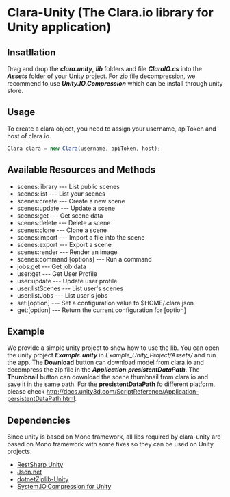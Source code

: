 # Clara-Unity (The Clara.io library for Unity application)
 
## Insatllation
 Drag and drop the **_clara.unity_**, **_lib_** folders and file **_ClaraIO.cs_** into the **_Assets_** folder of your Unity project.
 For zip file decompression, we recommend to use **_Unity.IO.Compression_** which can be install through unity store.
 
 
## Usage
 To create a clara object, you need to assign your username, apiToken and host of clara.io.
 ```Javascript
 Clara clara = new Clara(username, apiToken, host);
```
 
## Available Resources and Methods
* scenes:library --- List public scenes
* scenes:list --- List your scenes
* scenes:create --- Create a new scene
* scenes:update --- Update a scene
* scenes:get --- Get scene data
* scenes:delete --- Delete a scene
* scenes:clone --- Clone a scene
* scenes:import --- Import a file into the scene
* scenes:export --- Export a scene
* scenes:render --- Render an image
* scenes:command [options] --- Run a command
* jobs:get --- Get job data
* user:get --- Get User Profile
* user:update --- Update user profile
* user:listScenes --- List user's scenes
* user:listJobs --- List user's jobs
* set:[option] --- Set a configuration value to $HOME/.clara.json
* get:[option] --- Return the current configuration for [option]
 
## Example
 We provide a simple unity project to show how to use the lib. 
 You can open the unity project **_Example.unity_** in _Example_Unity_Project/Assets/_ and run the app. 
 The **Download** button can download model from clara.io and decompress the zip file in the **_Application.presistentDataPath_**.
 The **Thumbnail** button can download the scene thumbnail from clara.io and save it in the same path.
 For the **presistentDataPath** fo different platform, please check http://docs.unity3d.com/ScriptReference/Application-persistentDataPath.html. 

## Dependencies
 Since unity is based on Mono framework, all libs required by clara-unity are based on Mono framework with some fixes so they can be used on Unity projects.
 *  [RestSharp Unity](https://github.com/Cratesmith/RestSharp-for-unity3d)
 *  [Json.net](http://www.newtonsoft.com/json)
 *  [dotnetZiplib-Unity](https://github.com/r2d2rigo/dotnetzip-for-unity)
 *  [System.IO.Compression for Unity](https://www.assetstore.unity3d.com/en/#!/content/31902)
 
